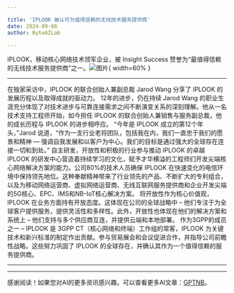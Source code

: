 ```yaml
---

title: 'IPLOOK 被认可为值得信赖的无线技术服务提供商'
date: 2024-09-08
author: ByteAILab

---
```


IPLOOK，移动核心网络技术领军企业，被 Insight Success 赞誉为“最值得信赖的无线技术服务提供商”之一。![图片](https://ai-techpark.com/wp-content/uploads/2024/09/IPLOOK-960x540.jpg){ width=60% }

---

在独家采访中，IPLOOK 的联合创始人兼副总裁 Jarod Wang 分享了 IPLOOK 的发展历程以及取得成就的驱动力。
12年的进步，仍在持续
Jarod Wang 的职业生涯充分体现了对技术进步与可靠连接需求之间不断演变关系的深刻理解。他从一名技术支持工程师开始，如今担任 IPLOOK 的联合创始人兼销售与服务副总裁，他的成长历程与 IPLOOK 的进步相呼应。
“今年是 IPLOOK 成立的第12个年头，”Jarod 说道，“作为一支行业老将团队，包括我在内，我们一直忠于我们的愿景和精神 — 强调自我发展和以客户为中心。我们的目标是通过强大的全球存在连接一切和到处。”
自主研发，开放性和积极的行业参与推动 IPLOOK 的卓越
IPLOOK 的研发中心营造着持续学习的文化，赋予才华横溢的工程师们开发尖端核心网络解决方案的能力。公司80%的技术人员确保 IPLOOK 在快速变化的电信环境中保持领先地位。这种奉献精神带来了行业领先的产品、不断扩大的专利组合，以及为移动网络运营商、虚拟网络运营商、无线互联网服务提供商和企业开发尖端的5G核心、EPC、IMS和NB-IoT核心解决方案。
将开放性作为核心价值观，IPLOOK 在业务方面持有开放态度。这体现在公司的全球战略中 – 他们专注于为全球客户提供服务，提供灵活性和多样性。此外，开放性也体现在他们的解决方案和系统上 – 他们支持与多个供应商互连，并提供云端和本地部署。
作为3GPP的成员之一 – IPLOOK 是 3GPP CT（核心网络和终端）工作组的常客，IPLOOK 为关键技术和新兴标准的制定作出贡献。参与贸易展会和会议促进合作，并指导公司前瞻性战略。这些努力巩固了 IPLOOK 的全球存在，并确认其作为一个值得信赖的服务提供商。


---
---
感谢阅读！如果您对AI的更多资讯感兴趣，可以查看更多AI文章：[GPTNB](https://gptnb.com)。